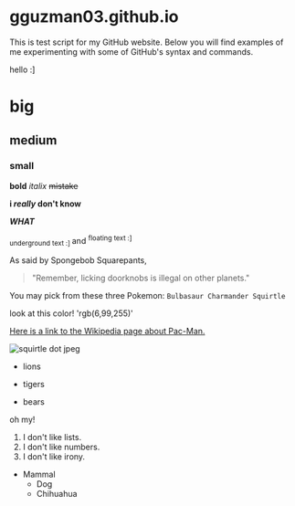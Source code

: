 # gguzman03.github.io

This is test script for my GitHub website. Below you will find examples of me 
experimenting with some of GitHub's syntax and commands.

hello :]

# big
## medium
### small

**bold**
_italix_
~~mistake~~

**i _really_ don't know**

***WHAT***

<sub> underground text :] </sub> and <sup> floating text :] </sup>

As said by Spongebob Squarepants,
> "Remember, licking doorknobs is illegal on other planets."

You may pick from these three Pokemon:
`Bulbasaur
Charmander
Squirtle`

look at this color! 'rgb(6,99,255)'

[Here is a link to the Wikipedia page about Pac-Man. ](https://en.wikipedia.org/wiki/Pac-Man)

![squirtle dot jpeg](https://bulbapedia.bulbagarden.net/wiki/File:0007Squirtle.png)

- lions
* tigers
+ bears

oh my!

1. I don't like lists.
2. I don't like numbers.
3. I don't like irony.

- Mammal
    - Dog
     - Chihuahua 


